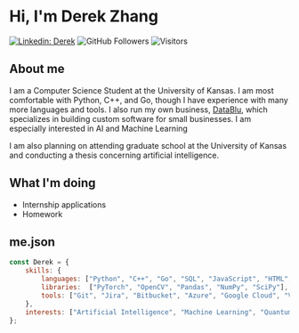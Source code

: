 # Hi, I'm Derek Zhang
[![Linkedin: Derek](https://img.shields.io/badge/-Derek-blue?style=flat-square&logo=Linkedin&logoColor=white&link=https://www.linkedin.com/in/derekzhang0000/)](https://www.linkedin.com/in/derekzhang0000/)
![GitHub Followers](https://img.shields.io/github/followers/DerekZhang0000?label=Follow&style=social)
![Visitors](https://visitor-badge.glitch.me/badge?page_id=DerekZhang0000)

## About me
<p>I am a Computer Science Student at the University of Kansas. I am most comfortable with Python, C++, and Go, though I have experience with many more languages and tools. I also run my own business, <a href="https://www.datablu.net">DataBlu</a>, which specializes in building custom software for small businesses. I am especially interested in AI and Machine Learning

I am also planning on attending graduate school at the University of Kansas and conducting a thesis concerning artificial intelligence.</p>

## What I'm doing
- Internship applications
- Homework

## me.json

```javascript
const Derek = {
    skills: {
        languages: ["Python", "C++", "Go", "SQL", "JavaScript", "HTML", "CSS", "MATLAB", "Haskell"],
        libraries:  ["PyTorch", "OpenCV", "Pandas", "NumPy", "SciPy"],
        tools: ["Git", "Jira", "Bitbucket", "Azure", "Google Cloud", "VHDL", "IBM SPSS"],
    },
    interests: ["Artificial Intelligence", "Machine Learning", "Quantum Computing", "Backend Stuff"]
};
```
